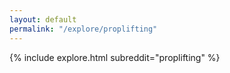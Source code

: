 ```yaml
---
layout: default
permalink: "/explore/proplifting"
---
```


<link rel="stylesheet" type="text/css" href="/static/css/explore.css">
{% include explore.html subreddit="proplifting" %}
